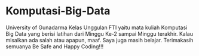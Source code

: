 # Komputasi-Big-Data
University of Gunadarma Kelas Unggulan FTI yaitu mata kuliah Komputasi Big Data yang berisi latihan dari Minggu Ke-2 sampai Minggu terakhir.
Kalau misalkan ada salah atau apapun, maaf. Saya juga masih belajar.
Terimakasih semuanya
Be Safe and Happy Coding!!!
